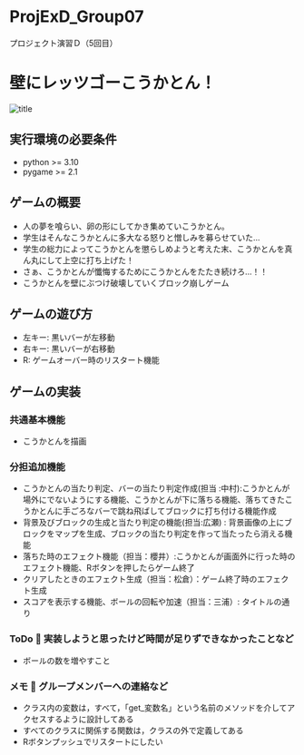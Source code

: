 # ProjExD_Group07
プロジェクト演習Ｄ（5回目）
# 壁にレッツゴーこうかとん！
![title](fig/screen_shot.png)
## 実行環境の必要条件
* python >= 3.10
* pygame >= 2.1
## ゲームの概要
* 人の夢を喰らい、卵の形にしてかき集めていこうかとん。
* 学生はそんなこうかとんに多大なる怒りと憎しみを募らせていた...
* 学生の総力によってこうかとんを懲らしめようと考えた末、こうかとんを真ん丸にして上空に打ち上げた！
* さぁ、こうかとんが懺悔するためにこうかとんをたたき続けろ...！！
* こうかとんを壁にぶつけ破壊していくブロック崩しゲーム
## ゲームの遊び方
* 左キー: 黒いバーが左移動
* 右キー: 黒いバーが右移動
* R: ゲームオーバー時のリスタート機能
## ゲームの実装
### 共通基本機能
* こうかとんを描画
### 分担追加機能
* こうかとんの当たり判定、バーの当たり判定作成(担当 :中村):こうかとんが場外にでないようにする機能、こうかとんが下に落ちる機能、落ちてきたこうかとんに手ごろなバーで跳ね飛ばしてブロックに打ち付ける機能作成
* 背景及びブロックの生成と当たり判定の機能(担当:広瀬) : 背景画像の上にブロックをマップを生成、ブロックの当たり判定を作って当たったら消える機能
* 落ちた時のエフェクト機能（担当：櫻井）:こうかとんが画面外に行った時のエフェクト機能、Rボタンを押したらゲーム終了
* クリアしたときのエフェクト生成（担当：松倉）：ゲーム終了時のエフェクト生成
* スコアを表示する機能、ボールの回転や加速（担当：三浦）: タイトルの通り
### ToDo  実装しようと思ったけど時間が足りずできなかったことなど
- ボールの数を増やすこと
### メモ  グループメンバーへの連絡など
* クラス内の変数は，すべて，「get_変数名」という名前のメソッドを介してアクセスするように設計してある
* すべてのクラスに関係する関数は，クラスの外で定義してある
* Rボタンプッシュでリスタートにしたい
